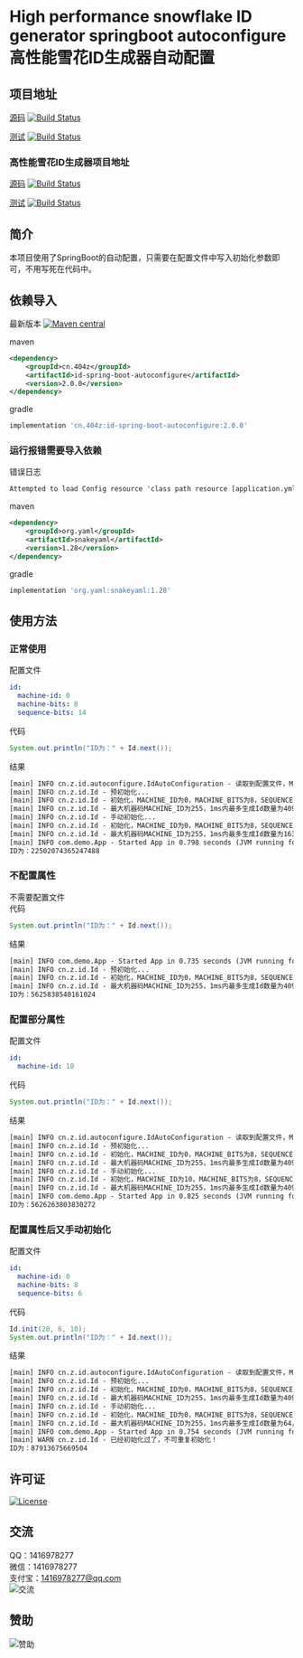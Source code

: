 # High performance snowflake ID generator springboot autoconfigure 高性能雪花ID生成器自动配置

## 项目地址
[源码](https://github.com/ALI1416/id-spring-boot-autoconfigure)
[![Build Status](https://travis-ci.com/ALI1416/id-spring-boot-autoconfigure.svg?branch=master)](https://travis-ci.com/ALI1416/id-spring-boot-autoconfigure)

[测试](https://github.com/ALI1416/id-spring-boot-autoconfigure-test)
[![Build Status](https://travis-ci.com/ALI1416/id-spring-boot-autoconfigure-test.svg?branch=master)](https://travis-ci.com/ALI1416/id-spring-boot-autoconfigure-test)

### 高性能雪花ID生成器项目地址
[源码](https://github.com/ALI1416/id)
[![Build Status](https://travis-ci.com/ALI1416/id.svg?branch=master)](https://travis-ci.com/ALI1416/id)

[测试](https://github.com/ALI1416/id-test)
[![Build Status](https://travis-ci.com/ALI1416/id-test.svg?branch=master)](https://travis-ci.com/ALI1416/id-test)

## 简介
本项目使用了SpringBoot的自动配置，只需要在配置文件中写入初始化参数即可，不用写死在代码中。

## 依赖导入
最新版本
[![Maven central](https://maven-badges.herokuapp.com/maven-central/cn.404z/id-spring-boot-autoconfigure/badge.svg)](https://maven-badges.herokuapp.com/maven-central/cn.404z/id-spring-boot-autoconfigure)

maven
```xml
<dependency>
    <groupId>cn.404z</groupId>
    <artifactId>id-spring-boot-autoconfigure</artifactId>
    <version>2.0.0</version>
</dependency>
```

gradle
```gradle
implementation 'cn.404z:id-spring-boot-autoconfigure:2.0.0'
```

### 运行报错需要导入依赖
错误日志
```txt
Attempted to load Config resource 'class path resource [application.yml]' via location 'optional:classpath:/' but snakeyaml was not found on the classpath
```

maven
```xml
<dependency>
    <groupId>org.yaml</groupId>
    <artifactId>snakeyaml</artifactId>
    <version>1.28</version>
</dependency>
```

gradle
```gradle
implementation 'org.yaml:snakeyaml:1.28'
```

## 使用方法
### 正常使用
配置文件
```yml
id:
  machine-id: 0
  machine-bits: 8
  sequence-bits: 14
```

代码
```java
System.out.println("ID为：" + Id.next());
```

结果
```txt
[main] INFO cn.z.id.autoconfigure.IdAutoConfiguration - 读取到配置文件，MACHINE_ID为0，MACHINE_BITS为8，SEQUENCE_BITS为14
[main] INFO cn.z.id.Id - 预初始化...
[main] INFO cn.z.id.Id - 初始化，MACHINE_ID为0，MACHINE_BITS为8，SEQUENCE_BITS为12
[main] INFO cn.z.id.Id - 最大机器码MACHINE_ID为255，1ms内最多生成Id数量为4096，时钟最早回拨到2021-01-01 08:00:00.0，可使用时间大约为278年，失效日期为2299-09-27 23:10:22.207
[main] INFO cn.z.id.Id - 手动初始化...
[main] INFO cn.z.id.Id - 初始化，MACHINE_ID为0，MACHINE_BITS为8，SEQUENCE_BITS为14
[main] INFO cn.z.id.Id - 最大机器码MACHINE_ID为255，1ms内最多生成Id数量为16384，时钟最早回拨到2021-01-01 08:00:00.0，可使用时间大约为69年，失效日期为2090-09-07 23:47:35.551
[main] INFO com.demo.App - Started App in 0.798 seconds (JVM running for 1.632)
ID为：22502074365247488
```

### 不配置属性
不需要配置文件  
代码
```java
System.out.println("ID为：" + Id.next());
```

结果
```txt
[main] INFO com.demo.App - Started App in 0.735 seconds (JVM running for 1.401)
[main] INFO cn.z.id.Id - 预初始化...
[main] INFO cn.z.id.Id - 初始化，MACHINE_ID为0，MACHINE_BITS为8，SEQUENCE_BITS为12
[main] INFO cn.z.id.Id - 最大机器码MACHINE_ID为255，1ms内最多生成Id数量为4096，时钟最早回拨到2021-01-01 08:00:00.0，可使用时间大约为278年，失效日期为2299-09-27 23:10:22.207
ID为：5625838540161024
```

### 配置部分属性
配置文件
```yml
id:
  machine-id: 10
```

代码
```java
System.out.println("ID为：" + Id.next());
```

结果
```txt
[main] INFO cn.z.id.autoconfigure.IdAutoConfiguration - 读取到配置文件，MACHINE_ID为10
[main] INFO cn.z.id.Id - 预初始化...
[main] INFO cn.z.id.Id - 初始化，MACHINE_ID为0，MACHINE_BITS为8，SEQUENCE_BITS为12
[main] INFO cn.z.id.Id - 最大机器码MACHINE_ID为255，1ms内最多生成Id数量为4096，时钟最早回拨到2021-01-01 08:00:00.0，可使用时间大约为278年，失效日期为2299-09-27 23:10:22.207
[main] INFO cn.z.id.Id - 手动初始化...
[main] INFO cn.z.id.Id - 初始化，MACHINE_ID为10，MACHINE_BITS为8，SEQUENCE_BITS为12
[main] INFO cn.z.id.Id - 最大机器码MACHINE_ID为255，1ms内最多生成Id数量为4096，时钟最早回拨到2021-01-01 08:00:00.0，可使用时间大约为278年，失效日期为2299-09-27 23:10:22.207
[main] INFO com.demo.App - Started App in 0.825 seconds (JVM running for 1.509)
ID为：5626263803830272
```

### 配置属性后又手动初始化
配置文件
```yml
id:
  machine-id: 0
  machine-bits: 8
  sequence-bits: 6
```

代码
```java
Id.init(20, 6, 10);
System.out.println("ID为：" + Id.next());
```

结果
```txt
[main] INFO cn.z.id.autoconfigure.IdAutoConfiguration - 读取到配置文件，MACHINE_ID为0，MACHINE_BITS为8，SEQUENCE_BITS为6
[main] INFO cn.z.id.Id - 预初始化...
[main] INFO cn.z.id.Id - 初始化，MACHINE_ID为0，MACHINE_BITS为8，SEQUENCE_BITS为12
[main] INFO cn.z.id.Id - 最大机器码MACHINE_ID为255，1ms内最多生成Id数量为4096，时钟最早回拨到2021-01-01 08:00:00.0，可使用时间大约为278年，失效日期为2299-09-27 23:10:22.207
[main] INFO cn.z.id.Id - 手动初始化...
[main] INFO cn.z.id.Id - 初始化，MACHINE_ID为0，MACHINE_BITS为8，SEQUENCE_BITS为6
[main] INFO cn.z.id.Id - 最大机器码MACHINE_ID为255，1ms内最多生成Id数量为64，时钟最早回拨到2021-01-01 08:00:00.0，可使用时间大约为17851年，失效日期为19860-03-05 19:03:41.311
[main] INFO com.demo.App - Started App in 0.754 seconds (JVM running for 1.378)
[main] WARN cn.z.id.Id - 已经初始化过了，不可重复初始化！
ID为：87913675669504
```

## 许可证
[![License](https://img.shields.io/badge/license-BSD-brightgreen)](https://opensource.org/licenses/BSD-3-Clause)

## 交流
QQ：1416978277  
微信：1416978277  
支付宝：1416978277@qq.com  
![交流](https://ali1416.github.io/web/image/contact.png)

## 赞助
![赞助](https://ali1416.github.io/web/image/donate.png)
